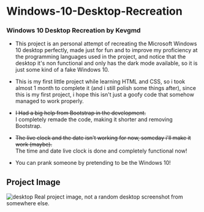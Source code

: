 # Windows-10-Desktop-Recreation
### Windows 10 Desktop Recreation by Kevgmd

- This project is an personal attempt of recreating the Microsoft Windows 10 desktop perfectly, made just for fun and to improve my proficiency at the programming languages used in the project, and notice that the desktop it's non functional and only has the dark mode available, so it is just some kind of a fake Windows 10.

- This is my first little project while learning HTML and CSS, so i took almost 1 month to complete it (and i still polish some things after), since this is my first project, i hope this isn't just a goofy code that somehow managed to work properly.

- ~~I Had a big help from Bootstrap in the development.~~ <br>I completely remade the code, making it shorter and removing Bootstrap.

- ~~The live clock and the date isn't working for now, someday i'll make it work (maybe).~~ <br> The time and date live clock is done and completely functional now!

- You can prank someone by pretending to be the Windows 10!
## Project Image
![desktop](https://github.com/Kevgmd/Windows-10-Desktop-Recreation/assets/140569159/6e967251-07d0-4a54-950b-3039fd038c17)
Real project image, not a random desktop screenshot from somewhere else.
